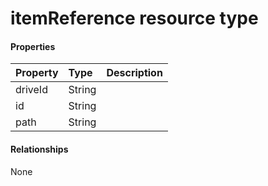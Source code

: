 # itemReference resource type



#### Properties
| Property	   | Type	|Description|
|:---------------|:--------|:----------|
|driveId|String||
|id|String||
|path|String||

#### Relationships
None

